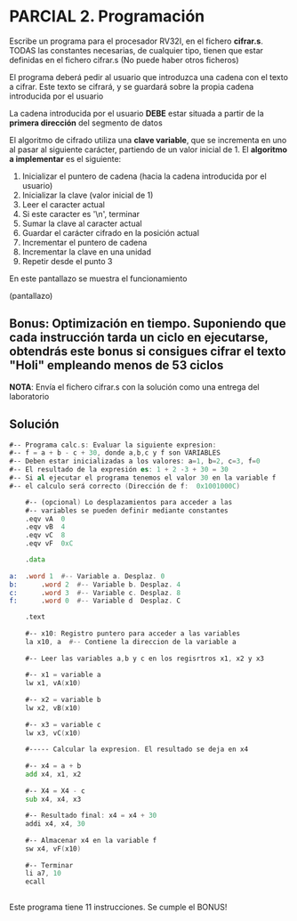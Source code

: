 # PARCIAL 2. Programación

Escribe un programa para el procesador RV32I, en el fichero **cifrar.s**. TODAS las constantes necesarias, de cualquier tipo, tienen que estar definidas en el fichero cifrar.s (No puede haber otros ficheros)

El programa deberá pedir al usuario que introduzca una cadena con el texto a cifrar. Este texto se cifrará, y se guardará sobre la propia cadena introducida por el usuario

La cadena introducida por el usuario **DEBE** estar situada a partir de la **primera dirección** del segmento de datos

El algoritmo de cifrado utiliza una **clave variable**, que se incrementa en uno al pasar al siguiente carácter, partiendo de un valor inicial de 1. El **algoritmo a implementar** es el siguiente:

1. Inicializar el puntero de cadena (hacia la cadena introducida por el usuario)
2. Inicializar la clave (valor inicial de 1)
3. Leer el caracter actual
4. Si este caracter es '\n', terminar
5. Sumar la clave al caracter actual
6. Guardar el carácter cifrado en la posición actual
7. Incrementar el puntero de cadena
8. Incrementar la clave en una unidad
9. Repetir desde el punto 3

En este pantallazo se muestra el funcionamiento

(pantallazo)

## Bonus: Optimización en tiempo. Suponiendo que cada instrucción tarda un ciclo en ejecutarse, obtendrás este bonus si consigues cifrar el texto "Holi" empleando menos de 53 ciclos

**NOTA**: Envía el fichero cifrar.s con la solución como una entrega del laboratorio





## Solución





```asm
#-- Programa calc.s: Evaluar la siguiente expresion:
#-- f = a + b - c + 30, donde a,b,c y f son VARIABLES
#-- Deben estar inicializadas a los valores: a=1, b=2, c=3, f=0
#-- El resultado de la expresión es: 1 + 2 -3 + 30 = 30
#-- Si al ejecutar el programa tenemos el valor 30 en la variable f
#-- el calculo será correcto (Dirección de f:  0x1001000C)

	#-- (opcional) Lo desplazamientos para acceder a las
	#-- variables se pueden definir mediante constantes
	.eqv vA  0
	.eqv vB  4
	.eqv vC  8
	.eqv vF  0xC

	.data
	
a:	.word 1  #-- Variable a. Desplaz. 0
b:      .word 2  #-- Variable b. Desplaz. 4
c:      .word 3  #-- Variable c. Desplaz. 8
f:      .word 0  #-- Variable d  Desplaz. C

	.text
	
	#-- x10: Registro puntero para acceder a las variables
	la x10, a  #-- Contiene la direccion de la variable a
	
	#-- Leer las variables a,b y c en los regisrtros x1, x2 y x3
	
	#-- x1 = variable a
	lw x1, vA(x10)
	
	#-- x2 = variable b
	lw x2, vB(x10)
	
	#-- x3 = variable c
	lw x3, vC(x10)
	
	#----- Calcular la expresion. El resultado se deja en x4
	
	#-- x4 = a + b
	add x4, x1, x2
	
	#-- X4 = X4 - c
	sub x4, x4, x3
	
	#-- Resultado final: x4 = x4 + 30
	addi x4, x4, 30
	
	#-- Almacenar x4 en la variable f
	sw x4, vF(x10)
	
	#-- Terminar
	li a7, 10
	ecall
	
```
Este programa tiene 11 instrucciones. Se cumple el BONUS!
